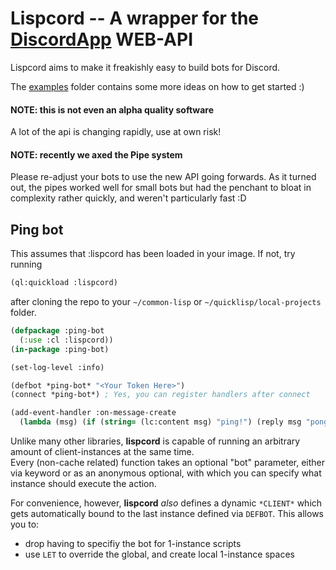 # Lispcord -- A wrapper for the [DiscordApp](http://discordapp.com/) WEB-API

Lispcord aims to make it freakishly easy to build bots for Discord.

The [examples](./examples) folder contains some more ideas on how to get started :)


#### NOTE: this is not even an alpha quality software

A lot of the api is changing rapidly, use at own risk!

#### NOTE: recently we axed the Pipe system

Please re-adjust your bots to use the new API going forwards.
As it turned out, the pipes worked well for small bots but had the penchant to
bloat in complexity rather quickly, and weren't particularly fast :D


## Ping bot

This assumes that :lispcord has been loaded in your image. If not, try running

```lisp
(ql:quickload :lispcord)
```

after cloning the repo to your `~/common-lisp` or `~/quicklisp/local-projects` folder.

```lisp
(defpackage :ping-bot
  (:use :cl :lispcord))
(in-package :ping-bot)

(set-log-level :info)

(defbot *ping-bot* "<Your Token Here>")
(connect *ping-bot*) ; Yes, you can register handlers after connect

(add-event-handler :on-message-create
  (lambda (msg) (if (string= (lc:content msg) "ping!") (reply msg "pong!"))))
```

Unlike many other libraries, **lispcord** is capable of running an arbitrary amount
of client-instances at the same time.  
Every (non-cache related) function takes an optional "bot" parameter,
either via keyword or as an anonymous optional,
with which you can specify what instance should execute the action.  

For convenience, however, **lispcord** *also* defines a dynamic `*CLIENT*` which
gets automatically bound to the last instance defined via `DEFBOT`. This allows you to:

  - drop having to specifiy the bot for 1-instance scripts
  - use `LET` to override the global, and create local 1-instance spaces

